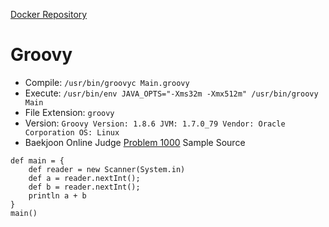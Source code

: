 [Docker Repository](https://registry.hub.docker.com/u/baekjoon/onlinejudge-groovy)

# Groovy 

* Compile: `/usr/bin/groovyc Main.groovy`
* Execute: `/usr/bin/env JAVA_OPTS="-Xms32m -Xmx512m" /usr/bin/groovy Main`
* File Extension: `groovy`
* Version: `Groovy Version: 1.8.6 JVM: 1.7.0_79 Vendor: Oracle Corporation OS: Linux`
* Baekjoon Online Judge [Problem 1000](https://www.acmicpc.net/problem/1000) Sample Source
````
def main = {
    def reader = new Scanner(System.in)
    def a = reader.nextInt();
    def b = reader.nextInt();
    println a + b
}
main()
````


